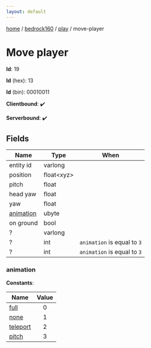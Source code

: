 ```yaml
---
layout: default
---
```


[home](/)  /  [bedrock160](/protocol/bedrock160)  /  [play](/protocol/bedrock160/play)  /  move-player

# Move player

**Id**: 19

**Id** (hex): 13

**Id** (bin): 00010011

**Clientbound**: ✔️

**Serverbound**: ✔️

## Fields

Name | Type | When
---|---|:---:
entity id | varlong | 
position | float&lt;xyz&gt; | 
pitch | float | 
head yaw | float | 
yaw | float | 
[animation](#animation) | ubyte | 
on ground | bool | 
? | varlong | 
? | int | <code>animation</code> is equal to <code>3</code>
? | int | <code>animation</code> is equal to <code>3</code>

### animation

**Constants**:

Name | Value
---|:---:
[full](animation_full) | 0
[none](animation_none) | 1
[teleport](animation_teleport) | 2
[pitch](animation_pitch) | 3

